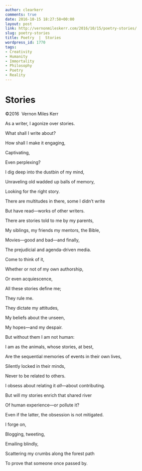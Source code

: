 ```yaml
---
author: clearkerr
comments: true
date: 2016-10-15 18:27:58+00:00
layout: post
link: http://vernonmileskerr.com/2016/10/15/poetry-stories/
slug: poetry-stories
title: Poetry  |  Stories
wordpress_id: 1770
tags:
- Creativity
- Humanity
- Immortality
- Philosophy
- Poetry
- Reality
---
```


# Stories


©2016  Vernon Miles Kerr

As a writer, I agonize over stories.

What shall I write about?

How shall I make it engaging,

Captivating,

Even perplexing?



I dig deep into the dustbin of my mind,

Unraveling old wadded up balls of memory,

Looking for the right story.

There are multitudes in there, some I didn’t write

But have read—works of other writers.

There are stories told to me by my parents,

My siblings, my friends my mentors, the Bible,

Movies—good and bad—and finally,

The prejudicial and agenda-driven media.



Come to think of it,

Whether or not of my own authorship,

Or even acquiescence,

All these stories define me;

They rule me.

They dictate my attitudes,

My beliefs about the unseen,

My hopes—and my despair.



But without them I am not human:

I am as the animals, whose stories, at best,

Are the sequential memories of events in their own lives,

Silently locked in their minds,

Never to be related to others.



I obsess about relating it _all_—about contributing.

But will my stories enrich that shared river

Of human experience—or pollute it?

Even if the latter, the obsession is not mitigated.

I forge on,

Blogging, tweeting,

Emailing blindly,

Scattering my crumbs along the forest path

To prove that someone once passed by.






